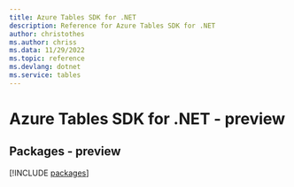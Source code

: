 ```yaml
---
title: Azure Tables SDK for .NET
description: Reference for Azure Tables SDK for .NET
author: christothes
ms.author: chriss
ms.data: 11/29/2022
ms.topic: reference
ms.devlang: dotnet
ms.service: tables
---
```

# Azure Tables SDK for .NET - preview
## Packages - preview
[!INCLUDE [packages](tables-index.md)]